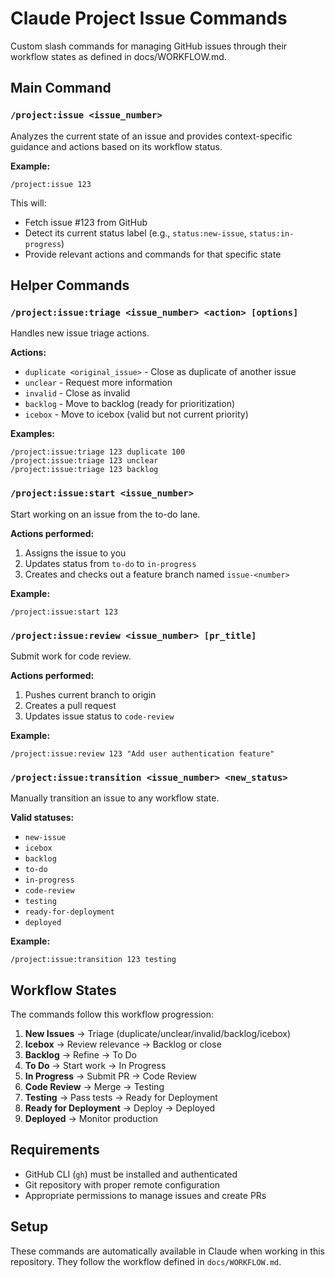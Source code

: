# Claude Project Issue Commands

Custom slash commands for managing GitHub issues through their workflow states as defined in docs/WORKFLOW.md.

## Main Command

### `/project:issue <issue_number>`
Analyzes the current state of an issue and provides context-specific guidance and actions based on its workflow status.

**Example:**
```
/project:issue 123
```

This will:
- Fetch issue #123 from GitHub
- Detect its current status label (e.g., `status:new-issue`, `status:in-progress`)
- Provide relevant actions and commands for that specific state

## Helper Commands

### `/project:issue:triage <issue_number> <action> [options]`
Handles new issue triage actions.

**Actions:**
- `duplicate <original_issue>` - Close as duplicate of another issue
- `unclear` - Request more information
- `invalid` - Close as invalid
- `backlog` - Move to backlog (ready for prioritization)
- `icebox` - Move to icebox (valid but not current priority)

**Examples:**
```
/project:issue:triage 123 duplicate 100
/project:issue:triage 123 unclear
/project:issue:triage 123 backlog
```

### `/project:issue:start <issue_number>`
Start working on an issue from the to-do lane.

**Actions performed:**
1. Assigns the issue to you
2. Updates status from `to-do` to `in-progress`
3. Creates and checks out a feature branch named `issue-<number>`

**Example:**
```
/project:issue:start 123
```

### `/project:issue:review <issue_number> [pr_title]`
Submit work for code review.

**Actions performed:**
1. Pushes current branch to origin
2. Creates a pull request
3. Updates issue status to `code-review`

**Example:**
```
/project:issue:review 123 "Add user authentication feature"
```

### `/project:issue:transition <issue_number> <new_status>`
Manually transition an issue to any workflow state.

**Valid statuses:**
- `new-issue`
- `icebox`
- `backlog`
- `to-do`
- `in-progress`
- `code-review`
- `testing`
- `ready-for-deployment`
- `deployed`

**Example:**
```
/project:issue:transition 123 testing
```

## Workflow States

The commands follow this workflow progression:

1. **New Issues** → Triage (duplicate/unclear/invalid/backlog/icebox)
2. **Icebox** → Review relevance → Backlog or close
3. **Backlog** → Refine → To Do
4. **To Do** → Start work → In Progress
5. **In Progress** → Submit PR → Code Review
6. **Code Review** → Merge → Testing
7. **Testing** → Pass tests → Ready for Deployment
8. **Ready for Deployment** → Deploy → Deployed
9. **Deployed** → Monitor production

## Requirements

- GitHub CLI (`gh`) must be installed and authenticated
- Git repository with proper remote configuration
- Appropriate permissions to manage issues and create PRs

## Setup

These commands are automatically available in Claude when working in this repository. They follow the workflow defined in `docs/WORKFLOW.md`.